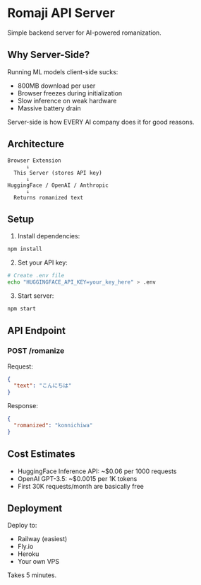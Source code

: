 # Romaji API Server

Simple backend server for AI-powered romanization.

## Why Server-Side?

Running ML models client-side sucks:
- 800MB download per user
- Browser freezes during initialization
- Slow inference on weak hardware
- Massive battery drain

Server-side is how EVERY AI company does it for good reasons.

## Architecture

```
Browser Extension
      ↓
  This Server (stores API key)
      ↓
HuggingFace / OpenAI / Anthropic
      ↓
  Returns romanized text
```

## Setup

1. Install dependencies:
```bash
npm install
```

2. Set your API key:
```bash
# Create .env file
echo "HUGGINGFACE_API_KEY=your_key_here" > .env
```

3. Start server:
```bash
npm start
```

## API Endpoint

### POST /romanize

Request:
```json
{
  "text": "こんにちは"
}
```

Response:
```json
{
  "romanized": "konnichiwa"
}
```

## Cost Estimates

- HuggingFace Inference API: ~$0.06 per 1000 requests
- OpenAI GPT-3.5: ~$0.0015 per 1K tokens
- First 30K requests/month are basically free

## Deployment

Deploy to:
- Railway (easiest)
- Fly.io
- Heroku
- Your own VPS

Takes 5 minutes.
